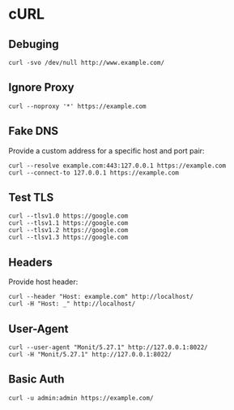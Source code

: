 # cURL

## Debuging

```shell
curl -svo /dev/null http://www.example.com/
```

## Ignore Proxy

```shell
curl --noproxy '*' https://example.com
```

## Fake DNS

Provide a custom address for a specific host and port pair:

```shell
curl --resolve example.com:443:127.0.0.1 https://example.com
curl --connect-to 127.0.0.1 https://example.com
```

## Test TLS

```shell
curl --tlsv1.0 https://google.com
curl --tlsv1.1 https://google.com
curl --tlsv1.2 https://google.com
curl --tlsv1.3 https://google.com
```

## Headers

Provide host header:

```shell
curl --header "Host: example.com" http://localhost/
curl -H "Host: _" http://localhost/
```

## User-Agent

```shell
curl --user-agent "Monit/5.27.1" http://127.0.0.1:8022/
curl -H "Monit/5.27.1" http://127.0.0.1:8022/
```

## Basic Auth

```shell
curl -u admin:admin https://example.com/
```

